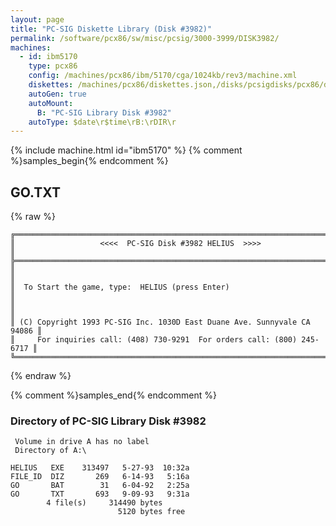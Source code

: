 ```yaml
---
layout: page
title: "PC-SIG Diskette Library (Disk #3982)"
permalink: /software/pcx86/sw/misc/pcsig/3000-3999/DISK3982/
machines:
  - id: ibm5170
    type: pcx86
    config: /machines/pcx86/ibm/5170/cga/1024kb/rev3/machine.xml
    diskettes: /machines/pcx86/diskettes.json,/disks/pcsigdisks/pcx86/diskettes.json
    autoGen: true
    autoMount:
      B: "PC-SIG Library Disk #3982"
    autoType: $date\r$time\rB:\rDIR\r
---
```


{% include machine.html id="ibm5170" %}
{% comment %}samples_begin{% endcomment %}

## GO.TXT

{% raw %}
```
╔═════════════════════════════════════════════════════════════════════════╗
║                   <<<<  PC-SIG Disk #3982 HELIUS  >>>>                  ║
╠═════════════════════════════════════════════════════════════════════════╣
║                                                                         ║
║  To Start the game, type:  HELIUS (press Enter)                         ║
║                                                                         ║
║ (C) Copyright 1993 PC-SIG Inc. 1030D East Duane Ave. Sunnyvale CA 94086 ║
║     For inquiries call: (408) 730-9291  For orders call: (800) 245-6717 ║
╚═════════════════════════════════════════════════════════════════════════╝
```
{% endraw %}

{% comment %}samples_end{% endcomment %}

### Directory of PC-SIG Library Disk #3982

     Volume in drive A has no label
     Directory of A:\

    HELIUS   EXE    313497   5-27-93  10:32a
    FILE_ID  DIZ       269   6-14-93   5:16a
    GO       BAT        31   6-04-92   2:25a
    GO       TXT       693   9-09-93   9:31a
            4 file(s)     314490 bytes
                            5120 bytes free
